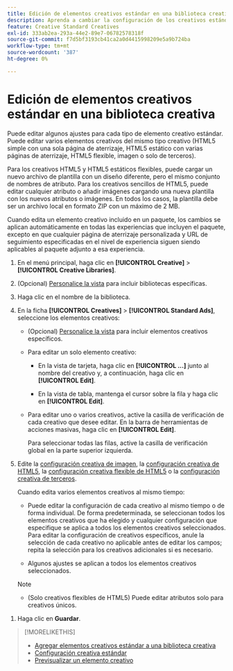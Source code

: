 ```yaml
---
title: Edición de elementos creativos estándar en una biblioteca creativa
description: Aprenda a cambiar la configuración de los creativos estándar (no dinámicos) en una biblioteca creativa.
feature: Creative Standard Creatives
exl-id: 333ab2ea-293a-44e2-89e7-06782578318f
source-git-commit: f7d5bf3193cb41ca2a0d4415998209e5a9b724ba
workflow-type: tm+mt
source-wordcount: '387'
ht-degree: 0%

---
```


# Edición de elementos creativos estándar en una biblioteca creativa

Puede editar algunos ajustes para cada tipo de elemento creativo estándar. Puede editar varios elementos creativos <!-- or creative variations --> del mismo tipo creativo (HTML5 simple con una sola página de aterrizaje, HTML5 estático con varias páginas de aterrizaje, HTML5 flexible, imagen o solo de terceros<!-- , or dynamic -->).

Para los creativos HTML5 y HTML5 estáticos flexibles, puede cargar un nuevo archivo de plantilla con un diseño diferente, pero el mismo conjunto de nombres de atributo. Para los creativos sencillos de HTML5, puede editar cualquier atributo o añadir imágenes cargando una nueva plantilla con los nuevos atributos o imágenes. En todos los casos, la plantilla debe ser un archivo local en formato ZIP con un máximo de 2 MB.

Cuando edita un elemento creativo <!-- or creative variation --> incluido en un paquete, los cambios se aplican automáticamente en todas las experiencias que incluyen el paquete, excepto en que cualquier página de aterrizaje personalizada y URL de seguimiento especificadas en el nivel de experiencia siguen siendo aplicables al paquete adjunto a esa experiencia.

1. En el menú principal, haga clic en **[!UICONTROL Creative]** > **[!UICONTROL Creative Libraries]**.

1. (Opcional) [Personalice la vista](/help/creative/introduction/customize-data-views.md) para incluir bibliotecas específicas.

1. Haga clic en el nombre de la biblioteca.

1. En la ficha **[!UICONTROL Creatives]** > **[!UICONTROL Standard Ads]**, seleccione los elementos creativos:

   * (Opcional) [Personalice la vista](/help/creative/introduction/customize-data-views.md) para incluir elementos creativos específicos.

   * Para editar un solo elemento creativo:

      * En la vista de tarjeta, haga clic en **[!UICONTROL ...]** junto al nombre del creativo y, a continuación, haga clic en **[!UICONTROL Edit]**.

      * En la vista de tabla, mantenga el cursor sobre la fila y haga clic en **[!UICONTROL Edit]**.

   * Para editar uno o varios creativos, active la casilla de verificación de cada creativo que desee editar. En la barra de herramientas de acciones masivas, haga clic en **[!UICONTROL Edit]**.

     Para seleccionar todas las filas, active la casilla de verificación global en la parte superior izquierda.

1. Edite la [configuración creativa de imagen](/help/creative/creative-libraries/creative-settings-standard.md#creative-settings-image), la [configuración creativa de HTML5](/help/creative/creative-libraries/creative-settings-standard.md#creative-settings-html5), la [configuración creativa flexible de HTML5](/help/creative/creative-libraries/creative-settings-standard.md#creative-settings-flexible-html5) o la [configuración creativa de terceros](/help/creative/creative-libraries/creative-settings-standard.md#creative-settings-third-party). <!-- , or [dynamic creative settings](/help/creative/creative-libraries/creative-settings-dynamic.md) -->

   Cuando edita varios elementos creativos al mismo tiempo:

   * Puede editar la configuración de cada creativo al mismo tiempo o de forma individual. De forma predeterminada, se seleccionan todos los elementos creativos que ha elegido y cualquier configuración que especifique se aplica a todos los elementos creativos seleccionados. Para editar la configuración de creativos específicos, anule la selección de cada creativo no aplicable antes de editar los campos; repita la selección para los creativos adicionales si es necesario.

   * Algunos ajustes se aplican a todos los elementos creativos seleccionados.

   >[!NOTE]
   >
   >* (Solo creativos flexibles de HTML5) Puede editar atributos solo para creativos únicos.<!-- May never be implemented: Also, when you update the template for a parent creative with child variations, the variations are updated with any changes to the template layout, but the attribute values for the variation aren't changed. -->

<!-- Not there as of 1/16/25. If we do add it, verify the applicable ad types:   
1. (Flexible HTML5 [or third-party should be possible, but not so] creatives; optional) Once you've made your changes, click ![]() to preview the new creative. 
-->

1. Haga clic en **Guardar**.

<!-- Not there as of 1/16/25. If we do add it, add back in:
1. (Flexible HTML5 or third-party creatives; optional) Regenerate the thumbnail within the table view or cards view if the change isn't visible immediately.
-->

>[!MORELIKETHIS]
>
>* [Agregar elementos creativos estándar a una biblioteca creativa](creative-add-standard.md)
>* [Configuración creativa estándar](/help/creative/creative-libraries/creative-settings-standard.md)
>* [Previsualizar un elemento creativo](/help/creative/creative-libraries/creative-preview.md)
